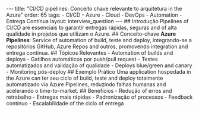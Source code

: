 --- title: "CI/CD pipelines: Conceito chave relevante to arquitetura in the Azure" order: 65 tags: - CI/CD - Azure - Cloud - DevOps - Automation - Entrega Contínua layout: interview_question --- ## Introdução Pipelines of CI/CD are essenciais to garantir entregas rápidas, seguras and of alta qualidade in projetos que utilizam o Azure. ## Conceito-chave **Azure Pipelines**: Service of automation of build, teste and deploy, integrando-se a repositórios GitHub, Azure Repos and outros, promovendo integration and entrega contínua. ## Tópicos Relevantes - Automation of builds and deploys - Gatilhos automáticos por push/pull request - Testes automatizados and validação of qualidade - Deploys blue/green and canary - Monitoring pós-deploy ## Exemplo Prático Uma application hospedada in the Azure can ter seu ciclo of build, teste and deploy totalmente automatizado via Azure Pipelines, reduzindo falhas humanas and acelerando o time-to-market. ## Benefícios - Redução of erros and retrabalho - Entregas mais rápidas - Padronização of processos - Feedback contínuo - Escalabilidade of the ciclo of entrega